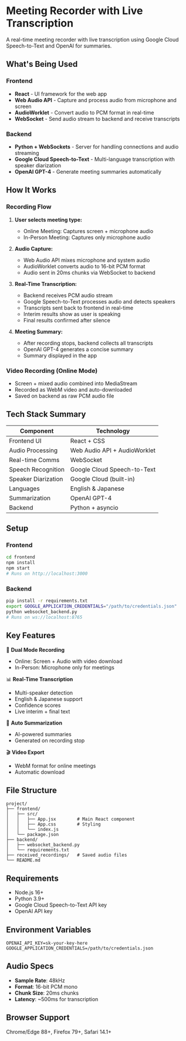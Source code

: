 # Meeting Recorder with Live Transcription

A real-time meeting recorder with live transcription using Google Cloud Speech-to-Text and OpenAI for summaries.

## What's Being Used

### Frontend
- **React** - UI framework for the web app
- **Web Audio API** - Capture and process audio from microphone and screen
- **AudioWorklet** - Convert audio to PCM format in real-time
- **WebSocket** - Send audio stream to backend and receive transcripts

### Backend
- **Python + WebSockets** - Server for handling connections and audio streaming
- **Google Cloud Speech-to-Text** - Multi-language transcription with speaker diarization
- **OpenAI GPT-4** - Generate meeting summaries automatically

## How It Works

### Recording Flow

1. **User selects meeting type:**
   - Online Meeting: Captures screen + microphone audio
   - In-Person Meeting: Captures only microphone audio

2. **Audio Capture:**
   - Web Audio API mixes microphone and system audio
   - AudioWorklet converts audio to 16-bit PCM format
   - Audio sent in 20ms chunks via WebSocket to backend

3. **Real-Time Transcription:**
   - Backend receives PCM audio stream
   - Google Speech-to-Text processes audio and detects speakers
   - Transcripts sent back to frontend in real-time
   - Interim results show as user is speaking
   - Final results confirmed after silence

4. **Meeting Summary:**
   - After recording stops, backend collects all transcripts
   - OpenAI GPT-4 generates a concise summary
   - Summary displayed in the app

### Video Recording (Online Mode)
- Screen + mixed audio combined into MediaStream
- Recorded as WebM video and auto-downloaded
- Saved on backend as raw PCM audio file

## Tech Stack Summary

| Component | Technology |
|-----------|-----------|
| Frontend UI | React + CSS |
| Audio Processing | Web Audio API + AudioWorklet |
| Real-time Comms | WebSocket |
| Speech Recognition | Google Cloud Speech-to-Text |
| Speaker Diarization | Google Cloud (built-in) |
| Languages | English & Japanese |
| Summarization | OpenAI GPT-4 |
| Backend | Python + asyncio |

## Setup

### Frontend
```bash
cd frontend
npm install
npm start
# Runs on http://localhost:3000
```

### Backend
```bash
pip install -r requirements.txt
export GOOGLE_APPLICATION_CREDENTIALS="/path/to/credentials.json"
python websocket_backend.py
# Runs on ws://localhost:8765
```

## Key Features

🎤 **Dual Mode Recording**
- Online: Screen + Audio with video download
- In-Person: Microphone only for meetings

📊 **Real-Time Transcription**
- Multi-speaker detection
- English & Japanese support
- Confidence scores
- Live interim + final text

📝 **Auto Summarization**
- AI-powered summaries
- Generated on recording stop

🎬 **Video Export**
- WebM format for online meetings
- Automatic download

## File Structure

```
project/
├── frontend/
│   ├── src/
│   │   ├── App.jsx        # Main React component
│   │   ├── App.css        # Styling
│   │   └── index.js
│   └── package.json
├── backend/
│   ├── websocket_backend.py
│   └── requirements.txt
├── received_recordings/   # Saved audio files
└── README.md
```

## Requirements

- Node.js 16+
- Python 3.9+
- Google Cloud Speech-to-Text API key
- OpenAI API key

## Environment Variables

```env
OPENAI_API_KEY=sk-your-key-here
GOOGLE_APPLICATION_CREDENTIALS=/path/to/credentials.json
```

## Audio Specs

- **Sample Rate**: 48kHz
- **Format**: 16-bit PCM mono
- **Chunk Size**: 20ms chunks
- **Latency**: ~500ms for transcription

## Browser Support

Chrome/Edge 88+, Firefox 79+, Safari 14.1+